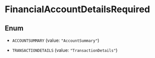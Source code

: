 

# FinancialAccountDetailsRequired

## Enum


* `ACCOUNTSUMMARY` (value: `"AccountSummary"`)

* `TRANSACTIONDETAILS` (value: `"TransactionDetails"`)



